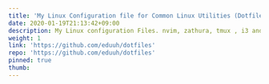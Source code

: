 ```yaml
---
title: 'My Linux Configuration file for Common Linux Utilities (Dotfiles)'
date: 2020-01-19T21:13:42+09:00
description: My Linux configuration Files. nvim, zathura, tmux , i3 and more. Keep in mind I use Colemak, The dotfiles are more personalized.
weight: 1
link: 'https://github.com/eduuh/dotfiles'
repo: 'https://github.com/eduuh/dotfiles'
pinned: true
thumb:
---
```

